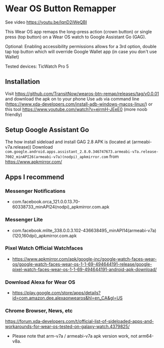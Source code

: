 # Wear OS Button Remapper
See video https://youtu.be/lqnD2iWeQBI

This Wear OS app remaps the long-press action (crown button) or single press (top button) on a Wear OS watch to Google Assistant Go (GAG).

Optional: Enabling accessibility permissions allows for a 3rd option, double tap top button which will override Google Wallet app (in case you don't use Wallet)

Tested devices: TicWatch Pro 5

## Installation
Visit https://github.com/TransitNow/wearos-btn-remap/releases/tag/v0.0.01 and download the apk on to your phone
Use `adb` via command line (https://www.xda-developers.com/install-adb-windows-macos-linux/) or this tool https://www.youtube.com/watch?v=ejrmH-JEeE0 (more noob friendly)

## Setup Google Assistant Go
The how install sideload and install GAG 2.8 APK is (located at (armeabi-v7a.release))
Download `com.google.android.apps.assistant_2.8.0.346747673.armeabi-v7a.release-7002_minAPI26(armeabi-v7a)(nodpi)_apkmirror.com` from https://www.apkmirror.com/

## Apps I recommend
### Messenger Notifications
- com.facebook.orca_121.0.0.13.70-60338733_minAPI24(nodpi)_apkmirror.com.apk
### Messenger Lite
- com.facebook.mlite_338.0.0.3.102-436638495_minAPI14(armeabi-v7a)(120,160dpi)_apkmirror.com.apk
### Pixel Watch Official Watchfaces
 - https://www.apkmirror.com/apk/google-inc/google-watch-faces-wear-os/google-watch-faces-wear-os-1-1-69-494644191-release/google-pixel-watch-faces-wear-os-1-1-69-494644191-android-apk-download/
### Download Alexa for Wear OS 
 - https://play.google.com/store/apps/details?id=com.amazon.dee.alexaonwearos&hl=en_CA&gl=US
### Chrome Browser, News, etc
https://forum.xda-developers.com/t/official-list-of-sideloaded-apps-and-workarounds-for-wear-os-tested-on-galaxy-watch.4379825/

 - Please note that arm-v7a / armeabi-v7a apk version work, not arm64-v8a.
